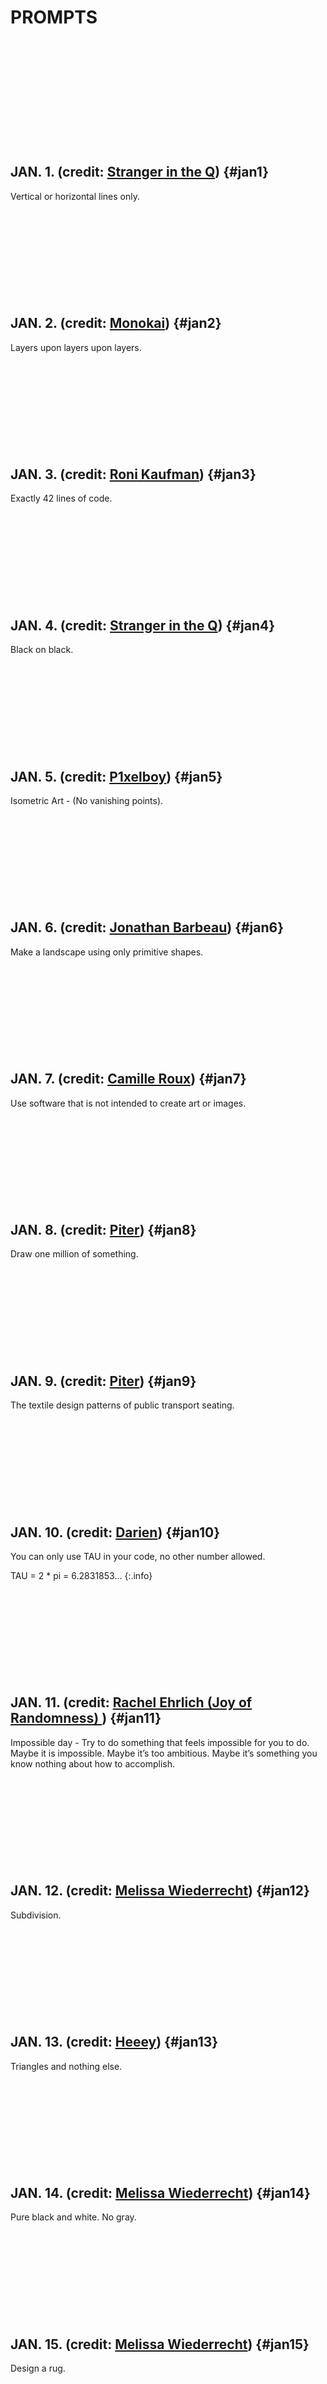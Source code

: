 # PROMPTS
<br><br><br><br><br><br><br><br><br><br>

## JAN. 1. <span class="credit">(credit: [Stranger in the Q](https://x.com/stranger_intheq))</span> {#jan1}

Vertical or horizontal lines only.
<br><br><br><br><br><br><br><br><br><br>

## JAN. 2. <span class="credit">(credit: [Monokai](https://monokai.com/))</span> {#jan2}

Layers upon layers upon layers.
<br><br><br><br><br><br><br><br><br><br>

## JAN. 3. <span class="credit">(credit: [Roni Kaufman](https://ronikaufman.github.io/))</span> {#jan3}

Exactly 42 lines of code.
<br><br><br><br><br><br><br><br><br><br>

## JAN. 4. <span class="credit">(credit: [Stranger in the Q](https://x.com/stranger_intheq))</span> {#jan4}

Black on black.
<br><br><br><br><br><br><br><br><br><br>

## JAN. 5. <span class="credit">(credit: [P1xelboy](#))</span> {#jan5}

Isometric Art - (No vanishing points).
<br><br><br><br><br><br><br><br><br><br>

## JAN. 6. <span class="credit">(credit: [Jonathan Barbeau](#))</span> {#jan6}

Make a landscape using only primitive shapes.
<br><br><br><br><br><br><br><br><br><br>

## JAN. 7. <span class="credit">(credit: [Camille Roux](https://art.camilleroux.com/))</span> {#jan7}

Use software that is not intended to create art or images.
<br><br><br><br><br><br><br><br><br><br>

## JAN. 8. <span class="credit">(credit: [Piter](https://twitter.com/piterpasma))</span> {#jan8}

Draw one million of something.
<br><br><br><br><br><br><br><br><br><br>

## JAN. 9. <span class="credit">(credit: [Piter](https://twitter.com/piterpasma))</span> {#jan9}

The textile design patterns of public transport seating.
<br><br><br><br><br><br><br><br><br><br>

## JAN. 10. <span class="credit">(credit: [Darien](#))</span> {#jan10}

You can only use TAU in your code, no other number allowed.

TAU = 2 * pi = 6.2831853...
{:.info}
<br><br><br><br><br><br><br><br><br><br>

## JAN. 11. <span class="credit">(credit: [Rachel Ehrlich (Joy of Randomness) ](#))</span> {#jan11}

Impossible day - Try to do something that feels impossible for you to do. Maybe it is impossible. Maybe it’s too ambitious. Maybe it’s something you know nothing about how to accomplish.
<br><br><br><br><br><br><br><br><br><br>

## JAN. 12. <span class="credit">(credit: [Melissa Wiederrecht](https://melissawiederrecht.com/))</span> {#jan12}

Subdivision.
<br><br><br><br><br><br><br><br><br><br>

## JAN. 13. <span class="credit">(credit: [Heeey](https://heeey.art/))</span> {#jan13}

Triangles and nothing else.
<br><br><br><br><br><br><br><br><br><br>

## JAN. 14. <span class="credit">(credit: [Melissa Wiederrecht](https://melissawiederrecht.com/))</span> {#jan14}

Pure black and white. No gray.
<br><br><br><br><br><br><br><br><br><br>

## JAN. 15. <span class="credit">(credit: [Melissa Wiederrecht](https://melissawiederrecht.com/))</span> {#jan15}

Design a rug.
<br><br><br><br><br><br><br><br><br><br>

## JAN. 16. <span class="credit">(credit: [Stranger in the Q](https://x.com/stranger_intheq))</span> {#jan16}

Generative palette.
<br><br><br><br><br><br><br><br><br><br>

## JAN. 17. <span class="credit">(credit: [Roni Kaufman](https://ronikaufman.github.io/))</span> {#jan17}

What happens if pi=4?
<br><br><br><br><br><br><br><br><br><br>

## JAN. 18. <span class="credit">(credit: [Melissa Wiederrecht](https://melissawiederrecht.com/))</span> {#jan18}

What does wind look like?
<br><br><br><br><br><br><br><br><br><br>

## JAN. 19. <span class="credit">(credit: [Melissa Wiederrecht](https://melissawiederrecht.com/))</span> {#jan19}

Op Art.
<br><br><br><br><br><br><br><br><br><br>

## JAN. 20. <span class="credit">(credit: [Melissa Wiederrecht](https://melissawiederrecht.com/))</span> {#jan20}

Generative Architecture.
<br><br><br><br><br><br><br><br><br><br>

## JAN. 21. <span class="credit">(credit: [Darien](#))</span> {#jan21}

Create a collision detection system (no libraries allowed).
<br><br><br><br><br><br><br><br><br><br>

## JAN. 22. <span class="credit">(credit: [Melissa Wiederrecht](https://melissawiederrecht.com/))</span> {#jan22}

Gradients only.
<br><br><br><br><br><br><br><br><br><br>

## JAN. 23. <span class="credit">(credit: [Melissa Wiederrecht](https://melissawiederrecht.com/), [Roni Kaufman](https://ronikaufman.github.io/))</span> {#jan23}

Inspired by brutalism.
<br><br><br><br><br><br><br><br><br><br>

## JAN. 24. <span class="credit">(credit: [Bruce Holmer](#))</span> {#jan24}

Geometric art - pick either a circle, rectangle, or triangle and use only that geometric shape.
<br><br><br><br><br><br><br><br><br><br>

## JAN. 25. <span class="credit">(credit: [Bruce Holmer](#), [Chris Barber (code_rgb)](#), [Heeey](https://heeey.art/), [Monokai](https://monokai.com/))</span> {#jan25}

One line that may or may not intersect itself
<br><br><br><br><br><br><br><br><br><br>

## JAN. 26. <span class="credit">(credit: [Melissa Wiederrecht](https://melissawiederrecht.com/))</span> {#jan26}

Symmetry.
<br><br><br><br><br><br><br><br><br><br>

## JAN. 27. <span class="credit">(credit: [Melissa Wiederrecht](https://melissawiederrecht.com/))</span> {#jan27}

Make something interesting with no randomness or noise or trig.
<br><br><br><br><br><br><br><br><br><br>

## JAN. 28. <span class="credit">(credit: [Sophia (fractal kitty)](https://www.fractalkitty.com/))</span> {#jan28}

Infinite Scroll.
<br><br><br><br><br><br><br><br><br><br>

## JAN. 29. <span class="credit">(credit: [Melissa Wiederrecht](https://melissawiederrecht.com/))</span> {#jan29}

Grid-based graphic design.
<br><br><br><br><br><br><br><br><br><br>

## JAN. 30. <span class="credit">(credit: [Melissa Wiederrecht](https://melissawiederrecht.com/))</span> {#jan30}

Abstract map.

Not to be confused with [AbstractMap](https://docs.oracle.com/javase/8/docs/api/java/util/AbstractMap.html).
{:.info}
<br><br><br><br><br><br><br><br><br><br>

## JAN. 31. <span class="credit">(credit: [Melissa Wiederrecht](https://melissawiederrecht.com/))</span> {#jan31}

Pixel sorting.

You can sort pixels by weight, size, age, etc.
{:.info}
<br><br><br><br><br><br><br><br><br><br>

# [THANKS](thanks)

[Big thanks goes out to all these people](thanks) for contributing to GENUARY and generally being awesome.
<br><br><br><br><br><br><br><br><br><br>

# 2024 PROMPTS

Looking for the 2024 prompts? They're at [2024/prompts](2024/prompts).

<script>
  // this is the script to highlight the right prompt every day
  onload=_=>{
    let now = new Date(),
        year = now.getFullYear(),
        month = now.getMonth(),
        day = now.getDate();

    if (year !== 2025 || month !== 0) return; // The if statement makes sure we only highlight days in January 2023 (TODO: somebody please update this comment)
    let hash = `#jan${day}`;
    if (!location.hash) location = hash;
    let h2 = document.querySelector(hash);
    h2.classList.add("today");
    let p = document.createElement("p");
    p.className="share";
    p.innerHTML=`Share your results using the hashtags <b>#genuary${day}</b> (this prompt) and <b>#genuary</b>!`;
    h2.after(p)
  }
  fra=-8;
  setInterval(_=>{
    if(fra<1){
      location.hash='#logo'
    } else {
      location.hash='#jan'+fra;
    }
    fra++; if(fra>31)fra=-4;
  }, 60000/170);

</script>
